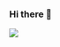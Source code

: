 ### Hi there 👋

<img src="https://github-readme-stats.vercel.app/api?username=ezgihareket&&show_icons=true&title_color=ffffff&icon_color=bb2acf&text_color=daf7dc&bg_color=151551">

<!--
**ezgihareket/ezgihareket** is a ✨ _special_ ✨ repository because its `README.md` (this file) appears on your GitHub profile.

Here are some ideas to get you started:

- 🔭 I’m currently working on ...
- 🌱 I’m currently learning ...
- 👯 I’m looking to collaborate on ...
- 🤔 I’m looking for help with ...
- 💬 Ask me about ...
- 📫 How to reach me: ...
- 😄 Pronouns: ...
- ⚡ Fun fact: ...
-->
